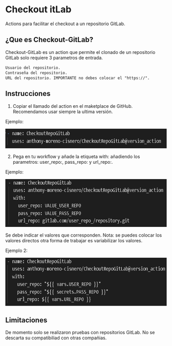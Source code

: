 # Checkout itLab

Actions para facilitar el checkout a un repositorio GitLab.

## ¿Que es Checkout-GitLab?

Checkout-GitLab es un action que permite el clonado de un repositorio GitLab solo requiere 3 parametros de entrada.

	Usuario del repositorio.
	Contraseña del repositorio.
	URL del repositorio. IMPORTANTE no debes colocar el "https://".

## Instrucciones

1. Copiar el llamado del action en el maketplace de GitHub. Recomendamos usar siempre la ultima versión.

Ejemplo:

<p align="center">
  <img width="671" height="61" alt="action" src="public/img/action.PNG">
</p>

2. Pega en tu workflow y añade la etiqueta with: añadiendo los parametros: user_repo:, pass_repo: y  url_repo:.

Ejemplo:

<p align="center">
  <img width="667" height="149" alt="action_with" src="public/img/action_with.PNG">
</p>

Se debe indicar el valores que corresponden. Nota: se puedes colocar los valores directos otra forma de trabajar es variabilizar los valores.

Ejemplo 2:

<p align="center">
  <img width="654" height="150" alt="action_with_variables" src="public/img/action_with_variables.PNG">
</p>

## Limitaciones

De momento solo se realizaron pruebas con repositorios GitLab. No se descarta su compatibiliad con otras compañias.